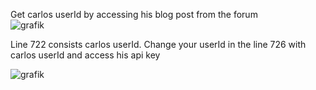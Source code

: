 Get carlos userId by accessing his blog post from the forum  
![grafik](https://user-images.githubusercontent.com/62068604/233854128-e16ab38d-605d-4c4a-8161-605f0eb6b64f.png)  

Line 722 consists carlos userId. Change your userId in the line 726 with carlos userId and access his api key  

![grafik](https://user-images.githubusercontent.com/62068604/233854144-7ee0b6ea-184d-4d36-92c3-121ad1f764c2.png)
